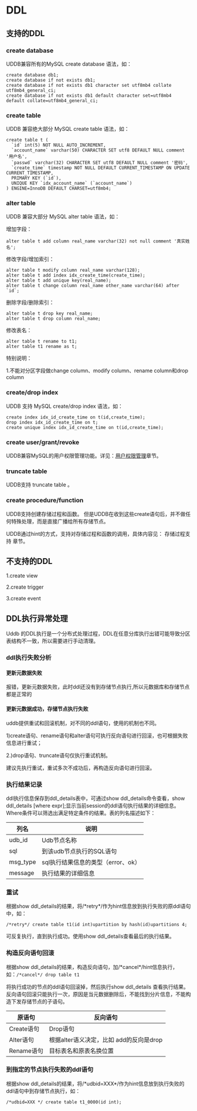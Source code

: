 

# DDL

## 支持的DDL

### create database

UDDB兼容所有的MySQL create database 语法，如：
```
create database db1;
create database if not exists db1;
create database if not exists db1 character set utf8mb4 collate utf8mb4_general_ci;
create database if not exists db1 default character set=utf8mb4 default collate=utf8mb4_general_ci;   
```
### create table

UDDB 兼容绝大部分 MySQL create table 语法，如：
```
create table t (
  `id` int(5) NOT NULL AUTO_INCREMENT,
  `account_name` varchar(50) CHARACTER SET utf8 DEFAULT NULL comment '用户名',
  `passwd` varchar(32) CHARACTER SET utf8 DEFAULT NULL comment '密码',
  `create_time` timestamp NOT NULL DEFAULT CURRENT_TIMESTAMP ON UPDATE CURRENT_TIMESTAMP,
  PRIMARY KEY (`id`),
  UNIQUE KEY `idx_account_name` (`account_name`)
) ENGINE=InnoDB DEFAULT CHARSET=utf8mb4;
```
###  alter table

UDDB 兼容大部分 MySQL alter table 语法，如：

增加字段：

``` alter table t add column real_name varchar(32) not null comment '真实姓名'; ```

修改字段/增加索引：
```
alter table t modify column real_name varchar(128);
alter table t add index idx_create_time(create_time);
alter table t add unique key(real_name);
alter table t change column real_name other_name varchar(64) after `id`;
```
删除字段/删除索引：
```
alter table t drop key real_name; 
alter table t drop column real_name; 
```

修改表名：

```
alter table t rename to t1; 
alter table t1 rename as t; 
```

特别说明：

1.不能对分区字段做change column、modify column、rename column和drop column

###  create/drop index

UDDB 支持 MySQL create/drop index 语法，如：
```
create index idx_id_create_time on t(id,create_time);
drop index idx_id_create_time on t;
create unique index idx_id_create_time on t(id,create_time);  
```
###  create user/grant/revoke

UDDB兼容MySQL的用户权限管理功能。详见：[用户权限管理](/database/uddb/user)章节。

###  truncate table

UDDB支持 truncate table 。

### create procedure/function

UDDB支持创建存储过程和函数。 但是UDDB在收到这些create语句后，并不做任何特殊处理，而是直接广播给所有存储节点。

UDDB通过hint的方式，支持对存储过程和函数的调用，具体内容见： 存储过程支持 章节。

## 不支持的DDL

1.create view

2.create trigger

3.create event

## DDL执行异常处理

Uddb 的DDL执行是一个分布式处理过程，DDL在任意分库执行出错可能导致分区表结构不一致，所以需要进行手动清理。

### ddl执行失败分析

#### 更新元数据失败

报错，更新元数据失败，此时ddl还没有到存储节点执行,所以元数据库和存储节点都是正常的

#### 更新元数据成功，存储节点执行失败

uddb提供重试和回滚机制，对不同的ddl语句，使用的机制也不同。

1)create语句、rename语句和alter语句可执行反向语句进行回滚，也可根据失败信息进行重试；

2.)drop语句、truncate语句仅执行重试机制。

建议先执行重试，重试多次不成功后，再构造反向语句进行回滚。

### 执行结果记录

ddl执行信息保存到ddl\_details表中，可通过show ddl\_details命令查看，show ddl_details [where expr];显示当前session的ddl语句执行结果的详细信息。Where条件可以筛选出满足特定条件的结果。表的列名描述如下：

| 列名 | 说明 |
| --- | --- |
| udb\_id | Udb节点名称 |
| sql | 到该udb节点执行的SQL语句 |
| msg\_type | sql执行结果信息的类型（error、ok） |
| message | 执行结果的详细信息 |

### 重试

根据show ddl_details的结果，将/\*retry*/作为hint信息放到执行失败的原ddl语句中，如：

```
/*retry*/ create table t1(id int)upartition by hash(id)upartitions 4;
```

可反复执行，直到执行成功。使用show ddl_details查看最后的执行结果。

### 构造反向语句回滚
根据show ddl_details的结果，构造反向语句，加/\*cancel\*/hint信息执行，如：`/*cancel*/ drop table t1`

将执行成功的节点的ddl语句回滚掉，然后执行show ddl_details 查看执行结果。反向语句回滚只能执行一次，原因是当元数据删除后，不能找到分片信息，不能构造下发存储节点的子语句。

| 原语句 | 反向语句 |
| --- | --- |
| Create语句  | Drop语句 |
| Alter语句  | 根据alter语义决定，比如 add的反向是drop |
| Rename语句  | 目标表名和原表名换位置 |

### 到指定的节点执行失败的ddl语句

根据show ddl\_details的结果，将/\*udbid=XXX\*/作为hint信息放到执行失败的ddl语句中到存储节点执行，如：

```
/*udbid=XXX */ create table t1_0000(id int);
```
